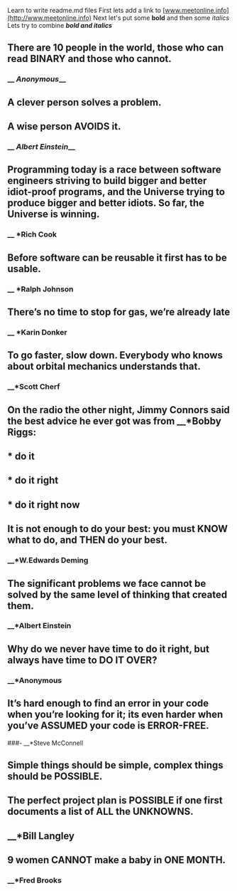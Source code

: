 Learn to write readme.md files
First lets add a link to [www.meetonline.info](http://www.meetonline.info)
Next let's put some **bold** and then some *italics*
Lets try to combine __*bold and italics*__

## There are 10 people in the world, those who can read BINARY and those who cannot.
### __ *Anonymous*__


## A clever person solves a problem.
## A wise person AVOIDS it.
### __ *Albert Einstein*__


## Programming today is a race between software engineers striving to build bigger and better idiot-proof programs, and the Universe trying to produce bigger and better idiots. So far, the Universe is winning.
### __ *Rich Cook


## Before software can be reusable it first has to be usable.
### __ *Ralph Johnson


## There’s no time to stop for gas, we’re already late
### __ *Karin Donker


## To go faster, slow down. Everybody who knows about orbital mechanics understands that.
### __*Scott Cherf


## On the radio the other night, Jimmy Connors said the best advice he ever got was from __*Bobby Riggs:
## * do it
## * do it right
## * do it right now


## It is not enough to do your best: you must KNOW what to do, and THEN do your best.
### __*W.Edwards Deming


## The significant problems we face cannot be solved by the same level of thinking that created them.
### __*Albert Einstein


## Why do we never have time to do it right, but always have time to DO IT OVER?
### __*Anonymous


## It’s hard enough to find an error in your code when you’re looking for it; its even harder when you’ve ASSUMED your code is ERROR-FREE.
###- __*Steve McConnell


## Simple things should be simple, complex things should be POSSIBLE.
## The perfect project plan is POSSIBLE if one first documents a list of ALL the UNKNOWNS.
## __*Bill Langley


## 9 women CANNOT make a baby in ONE MONTH.
### __*Fred Brooks
